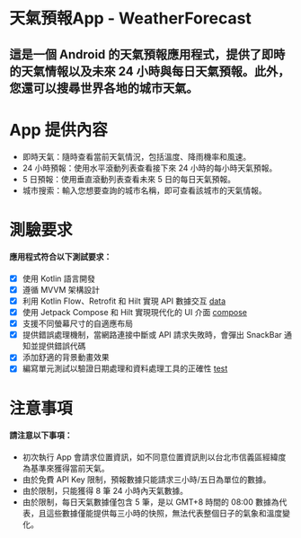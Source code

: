 天氣預報App - WeatherForecast
===
這是一個 Android 的天氣預報應用程式，提供了即時的天氣情報以及未來 24 小時與每日天氣預報。此外，您還可以搜尋世界各地的城市天氣。
----------------------------------------------------------------------
# App 提供內容
- 即時天氣：隨時查看當前天氣情況，包括溫度、降雨機率和風速。
- 24 小時預報：使用水平滾動列表查看接下來 24 小時的每小時天氣預報。
- 5 日預報：使用垂直滾動列表查看未來 5 日的每日天氣預報。
- 城市搜索：輸入您想要查詢的城市名稱，即可查看該城市的天氣情報。

# 測驗要求
#### 應用程式符合以下測試要求：
- [x] 使用 Kotlin 語言開發
- [x] 遵循 MVVM 架構設計
- [x] 利用 Kotlin Flow、Retrofit 和 Hilt 實現 API 數據交互 [data](app/src/main/java/com/example/weatherforecast/data)
- [x] 使用 Jetpack Compose 和 Hilt 實現現代化的 UI 介面 [compose](app/src/main/java/com/example/weatherforecast/compose)
- [x] 支援不同螢幕尺寸的自適應布局
- [x] 提供錯誤處理機制，當網路連接中斷或 API 請求失敗時，會彈出 SnackBar 通知並提供錯誤代碼
- [x] 添加舒適的背景動畫效果
- [x] 編寫單元測試以驗證日期處理和資料處理工具的正確性 [test](app/src/test)

# 注意事項
#### 請注意以下事項：
- 初次執行 App 會請求位置資訊，如不同意位置資訊則以台北市信義區經緯度為基準來獲得當前天氣。
- 由於免費 API Key 限制，預報數據只能請求三小時/五日為單位的數據。
- 由於限制，只能獲得 8 筆 24 小時內天氣數據。
- 由於限制，每日天氣數據僅包含 5 筆，是以 GMT+8 時間的 08:00 數據為代表，且這些數據僅能提供每三小時的快照，無法代表整個日子的氣象和溫度變化。
